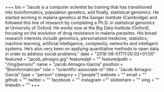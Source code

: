 +++
bio = "Jacob is a computer scientist by training that has transitioned into bioinformatics, population genetics, and finally, statistical genomics. He started working in malaria genetics at the Sanger Institute (Cambridge) and followed this line of research by completing a Ph.D. in statistical genomics at University of Oxford. He works now at the Big Data Institute (Oxford), focusing on the evolution of drug resistance in malaria parasites. His broad research interests include genomics, personalized medicine, statistics, machine learning, artificial intelligence, complexity, networks and intelligent systems. He’s also very keen on applying quantitative methods to open data in order to address social problems."
date = "2016-06-01T11:00:02+01:00"
featured = "jacob_almagro.jpg"
featuredalt = ""
featuredpath = "/img/person/"
name = "Jacob Almagro-Garcia"
position = "Bioinformatician"
role = "scientific-associate-m"
title = "Jacob Almagro-Garcia"
type = "person"
category = ["people"]
website = ""
email = ""
github = ""
twitter = ""
facebook = ""
instagram =""
slideshare = ""
xing = ""
linkedin = ""
+++
